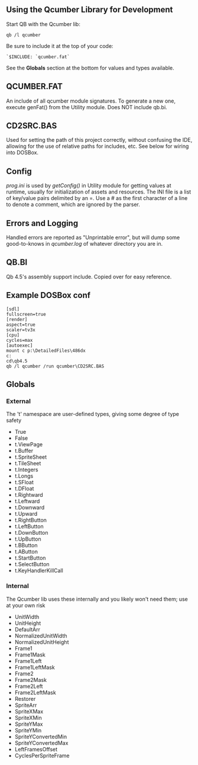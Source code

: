 Using the Qcumber Library for Development
-----
Start QB with the Qcumber lib:
```
qb /l qcumber
```
Be sure to include it at the top of your code:
```
`$INCLUDE: `qcumber.fat`
```
See the **Globals** section at the bottom for values and types available.

QCUMBER.FAT
-----
An include of all qcumber module signatures.  To generate a new one, execute genFat() from the Utility module.
Does NOT include qb.bi.


CD2SRC.BAS
-----
Used for setting the path of this project correctly, without confusing the IDE, allowing for the use of relative paths for includes, etc.
See below for wiring into DOSBox.

Config
-----
*prog.ini* is used by *getConfig()* in Utility module for getting values at runtime, usually for initialization of assets and resources.
The INI file is a list of key/value pairs delimited by an =.  Use a # as the first character of a line to denote a comment, which are ignored by the parser.

Errors and Logging
-----
Handled errors are reported as "Unprintable error", but will dump some good-to-knows in *qcumber.log* of whatever directory you are in.

QB.BI
-----
Qb 4.5's assembly support include.  Copied over for easy reference.


Example DOSBox conf
-----
```
[sdl]
fullscreen=true
[render]
aspect=true
scaler=tv3x
[cpu]
cycles=max
[autoexec]
mount c p:\DetailedFiles\486dx
c:
cd\qb4.5
qb /l qcumber /run qcumber\CD2SRC.BAS
```

Globals
-----
### External
The 't' namespace are user-defined types, giving some degree of type safety

* True
* False
* t.ViewPage
* t.Buffer
* t.SpriteSheet
* t.TileSheet
* t.Integers
* t.Longs
* t.SFloat
* t.DFloat
* t.Rightward
* t.Leftward
* t.Downward
* t.Upward
* t.RightButton
* t.LeftButton
* t.DownButton
* t.UpButton
* t.BButton
* t.AButton
* t.StartButton
* t.SelectButton
* t.KeyHandlerKillCall

### Internal
The Qcumber lib uses these internally and you likely won't need them; use at your own risk

* UnitWidth
* UnitHeight
* DefaultArr
* NormalizedUnitWidth
* NormalizedUnitHeight
* Frame1
* Frame1Mask
* Frame1Left
* Frame1LeftMask
* Frame2
* Frame2Mask
* Frame2Left
* Frame2LeftMask
* Restorer
* SpriteArr
* SpriteXMax
* SpriteXMin
* SpriteYMax
* SpriteYMin
* SpriteYConvertedMin
* SpriteYConvertedMax
* LeftFramesOffset
* CyclesPerSpriteFrame

